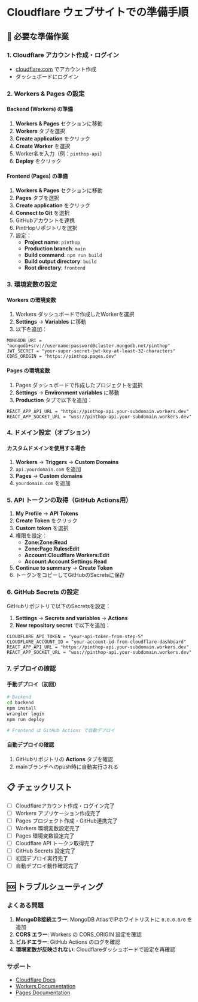 # Cloudflare ウェブサイトでの準備手順

## 🚀 必要な準備作業

### 1. Cloudflare アカウント作成・ログイン
- [cloudflare.com](https://cloudflare.com) でアカウント作成
- ダッシュボードにログイン

### 2. Workers & Pages の設定

#### Backend (Workers) の準備
1. **Workers & Pages** セクションに移動
2. **Workers** タブを選択
3. **Create application** をクリック
4. **Create Worker** を選択
5. Worker名を入力（例：`pinthop-api`）
6. **Deploy** をクリック

#### Frontend (Pages) の準備
1. **Workers & Pages** セクションに移動
2. **Pages** タブを選択
3. **Create application** をクリック
4. **Connect to Git** を選択
5. GitHubアカウントを連携
6. PintHopリポジトリを選択
7. 設定：
   - **Project name**: `pinthop`
   - **Production branch**: `main`
   - **Build command**: `npm run build`
   - **Build output directory**: `build`
   - **Root directory**: `frontend`

### 3. 環境変数の設定

#### Workers の環境変数
1. Workers ダッシュボードで作成したWorkerを選択
2. **Settings** → **Variables** に移動
3. 以下を追加：

```
MONGODB_URI = "mongodb+srv://username:password@cluster.mongodb.net/pinthop"
JWT_SECRET = "your-super-secret-jwt-key-at-least-32-characters"
CORS_ORIGIN = "https://pinthop.pages.dev"
```

#### Pages の環境変数
1. Pages ダッシュボードで作成したプロジェクトを選択
2. **Settings** → **Environment variables** に移動
3. **Production** タブで以下を追加：

```
REACT_APP_API_URL = "https://pinthop-api.your-subdomain.workers.dev"
REACT_APP_SOCKET_URL = "wss://pinthop-api.your-subdomain.workers.dev"
```

### 4. ドメイン設定（オプション）

#### カスタムドメインを使用する場合
1. **Workers** → **Triggers** → **Custom Domains**
2. `api.yourdomain.com` を追加
3. **Pages** → **Custom domains**
4. `yourdomain.com` を追加

### 5. API トークンの取得（GitHub Actions用）

1. **My Profile** → **API Tokens**
2. **Create Token** をクリック
3. **Custom token** を選択
4. 権限を設定：
   - **Zone:Zone:Read**
   - **Zone:Page Rules:Edit**
   - **Account:Cloudflare Workers:Edit**
   - **Account:Account Settings:Read**
5. **Continue to summary** → **Create Token**
6. トークンをコピーしてGitHubのSecretsに保存

### 6. GitHub Secrets の設定

GitHubリポジトリで以下のSecretsを設定：

1. **Settings** → **Secrets and variables** → **Actions**
2. **New repository secret** で以下を追加：

```
CLOUDFLARE_API_TOKEN = "your-api-token-from-step-5"
CLOUDFLARE_ACCOUNT_ID = "your-account-id-from-cloudflare-dashboard"
REACT_APP_API_URL = "https://pinthop-api.your-subdomain.workers.dev"
REACT_APP_SOCKET_URL = "wss://pinthop-api.your-subdomain.workers.dev"
```

### 7. デプロイの確認

#### 手動デプロイ（初回）
```bash
# Backend
cd backend
npm install
wrangler login
npm run deploy

# Frontend は GitHub Actions で自動デプロイ
```

#### 自動デプロイの確認
1. GitHubリポジトリの **Actions** タブを確認
2. mainブランチへのpush時に自動実行される

## 📋 チェックリスト

- [ ] Cloudflareアカウント作成・ログイン完了
- [ ] Workers アプリケーション作成完了
- [ ] Pages プロジェクト作成・GitHub連携完了
- [ ] Workers 環境変数設定完了
- [ ] Pages 環境変数設定完了
- [ ] Cloudflare API トークン取得完了
- [ ] GitHub Secrets 設定完了
- [ ] 初回デプロイ実行完了
- [ ] 自動デプロイ動作確認完了

## 🆘 トラブルシューティング

### よくある問題
1. **MongoDB接続エラー**: MongoDB AtlasでIPホワイトリストに `0.0.0.0/0` を追加
2. **CORS エラー**: Workers の CORS_ORIGIN 設定を確認
3. **ビルドエラー**: GitHub Actions のログを確認
4. **環境変数が反映されない**: Cloudflareダッシュボードで設定を再確認

### サポート
- [Cloudflare Docs](https://developers.cloudflare.com/)
- [Workers Documentation](https://developers.cloudflare.com/workers/)
- [Pages Documentation](https://developers.cloudflare.com/pages/)
